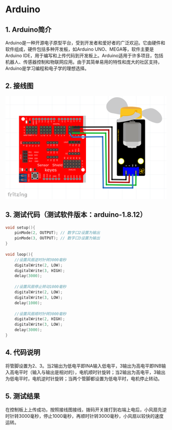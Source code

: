 # Arduino


## 1. Arduino简介  

Arduino是一种开源电子原型平台，受到开发者和爱好者的广泛欢迎。它由硬件和软件组成，硬件包括多种开发板，如Arduino UNO、MEGA等，软件主要是Arduino IDE，用于编写和上传代码到开发板上。Arduino适用于许多项目，包括机器人、传感器控制和物联网应用。由于其简单易用的特性和庞大的社区支持，Arduino是学习编程和电子学的理想选择。  

## 2. 接线图  

![](media/3b93afbcf6a53aaac1b35355b85ef9fb.png)  

## 3. 测试代码（测试软件版本：arduino-1.8.12）  

```cpp  
void setup(){  
    pinMode(2, OUTPUT); // 数字口2设置为输出  
    pinMode(3, OUTPUT); // 数字口3设置为输出  
}  

void loop(){  
    //设置风扇逆时针转3000毫秒  
    digitalWrite(2, LOW);  
    digitalWrite(3, HIGH);  
    delay(3000);  

    //设置风扇停止转动1000毫秒  
    digitalWrite(2, LOW);  
    digitalWrite(3, LOW);  
    delay(1000);  

    //设置风扇顺时针转3000毫秒  
    digitalWrite(2, HIGH);  
    digitalWrite(3, LOW);  
    delay(3000);  
}  
```  

## 4. 代码说明  

将管脚设置为2、3。当2输出为低电平即INA输入低电平，3输出为高电平即INB输入高电平时（输入与输出是相对的），电机顺时针旋转；当2输出为高电平，3输出为低电平时，电机逆时针旋转；当两个管脚都设置为低电平时，电机停止转动。  

## 5. 测试结果  

在控制板上上传成功，按照接线图接线，拨码开关拨打到右端上电后，小风扇先逆时针转3000毫秒，停止1000毫秒，再顺时针转3000毫秒，小风扇以较快的速度运转。



